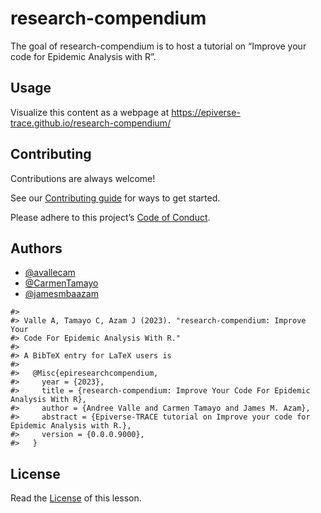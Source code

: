 
<!-- README.md is generated from README.Rmd. Please edit that file -->

# research-compendium

<!-- badges: start -->
<!-- badges: end -->

The goal of research-compendium is to host a tutorial on “Improve your
code for Epidemic Analysis with R”.

## Usage

Visualize this content as a webpage at
<https://epiverse-trace.github.io/research-compendium/>

## Contributing

Contributions are always welcome!

See our [Contributing guide](CONTRIBUTING.md) for ways to get started.

Please adhere to this project’s [Code of Conduct](CODE_OF_CONDUCT.md).

<!-- ## Support -->
<!-- Please see our [Getting help guide](/.github/SUPPORT.md) for support. -->

## Authors

- [@avallecam](https://github.com/avallecam/)
- [@CarmenTamayo](https://github.com/CarmenTamayo)
- [@jamesmbaazam](https://github.com/jamesmbaazam/)

<!-- -->

    #> 
    #> Valle A, Tamayo C, Azam J (2023). "research-compendium: Improve Your
    #> Code For Epidemic Analysis With R."
    #> 
    #> A BibTeX entry for LaTeX users is
    #> 
    #>   @Misc{epiresearchcompendium,
    #>     year = {2023},
    #>     title = {research-compendium: Improve Your Code For Epidemic Analysis With R},
    #>     author = {Andree Valle and Carmen Tamayo and James M. Azam},
    #>     abstract = {Epiverse-TRACE tutorial on Improve your code for Epidemic Analysis with R.},
    #>     version = {0.0.0.9000},
    #>   }

## License

Read the [License](LICENSE.md) of this lesson.
